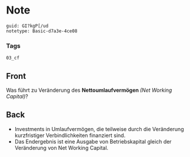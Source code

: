# Note
```
guid: GI?kgP[/ud
notetype: Basic-d7a3e-4ce08
```

### Tags
```
03_cf
```

## Front
Was führt zu Veränderung des <b>Nettoumlaufvermögen </b><i style="">(Net Working Capital)</i>?

## Back
<div><div><div><div></div><div></div></div></div>
</div>
<div>
<div><ul>
<li>Investments in Umlaufvermögen, die teilweise durch die Veränderung kurzfristiger Verbindlichkeiten finanziert sind.</li>
<li>Das Endergebnis ist eine Ausgabe von Betriebskapital gleich der Veränderung von Net Working Capital.</li>
</ul>
</div></div>
